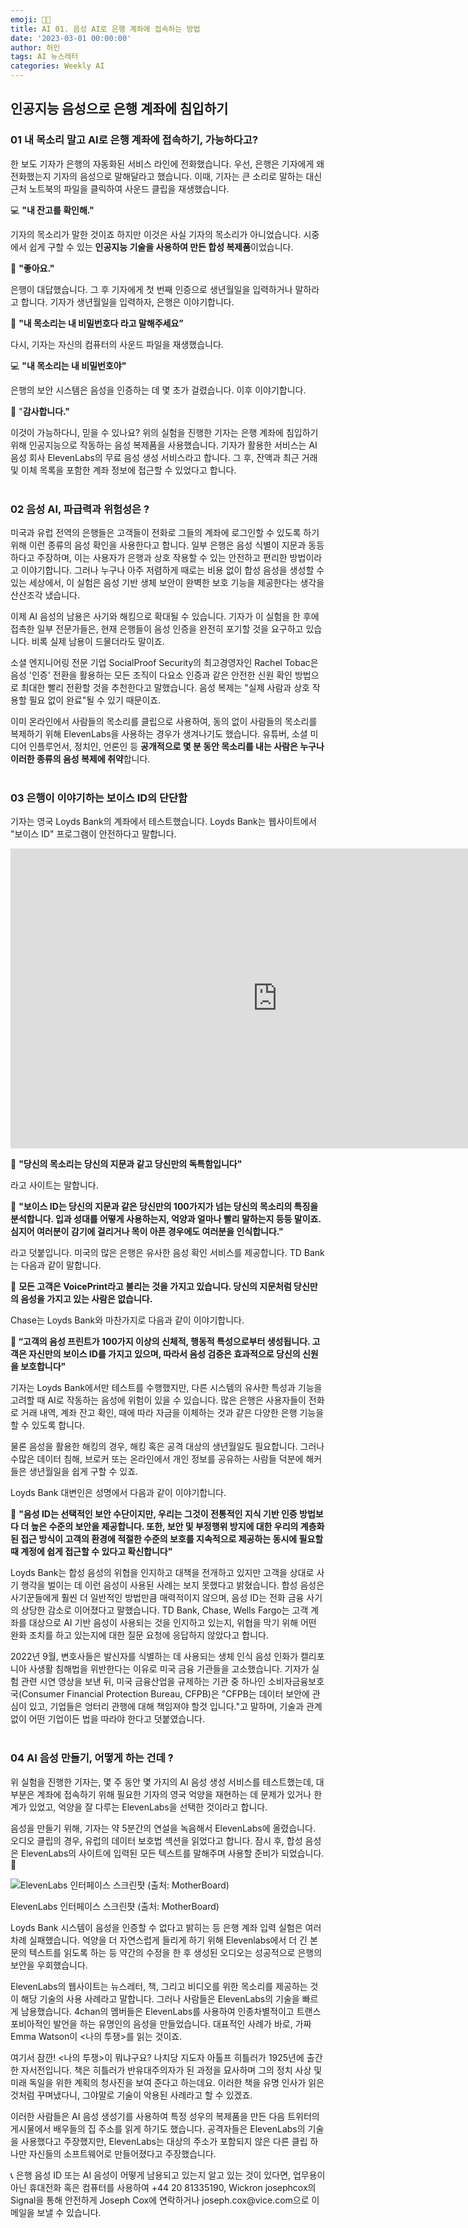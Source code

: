 ```yaml
---
emoji: 👨🏻‍
title: AI 01. 음성 AI로 은행 계좌에 접속하는 방법
date: '2023-03-01 00:00:00'
author: 허인
tags: AI 뉴스레터
categories: Weekly AI
---
```


## 인공지능 음성으로 은행 계좌에 침입하기

### 01 내 목소리 말고 AI로 은행 계좌에 접속하기, 가능하다고?

한  보도 기자가 은행의 자동화된 서비스 라인에 전화했습니다. 우선, 은행은 기자에게 왜 전화했는지 기자의 음성으로 말해달라고 했습니다. 이때, 기자는 큰 소리로 말하는 대신 근처 노트북의 파일을 클릭하여 사운드 클립을 재생했습니다. 

💻 **"내 잔고를 확인해."** 

기자의 목소리가 말한 것이죠 하지만 이것은 사실 기자의 목소리가 아니었습니다. 시중에서 쉽게 구할 수 있는 **인공지능 기술을 사용하여 만든 합성 복제품**이었습니다.

🏦 **"좋아요."** 

은행이 대답했습니다. 그 후 기자에게 첫 번째 인증으로 생년월일을 입력하거나 말하라고 합니다. 기자가 생년월일을 입력하자, 은행은 이야기합니다. 

🏦 **"내 목소리는 내 비밀번호다 라고 말해주세요”**

다시, 기자는 자신의 컴퓨터의 사운드 파일을 재생했습니다. 

💻 **"내 목소리는 내 비밀번호야"**

은행의 보안 시스템은 음성을 인증하는 데 몇 초가 걸렸습니다. 이후 이야기합니다.

🏦 "**감사합니다."**

이것이 가능하다니, 믿을 수 있나요? 위의 실험을 진행한 기자는 은행 계좌에 침입하기 위해 인공지능으로 작동하는 음성 복제품을 사용했습니다. 기자가 활용한 서비스는 AI 음성 회사 ElevenLabs의 무료 음성 생성 서비스라고 합니다. 그 후, 잔액과 최근 거래 및 이체 목록을 포함한 계좌 정보에 접근할 수 있었다고 합니다.<br><br>

### 02 음성 AI, 파급력과 위험성은 ?

미국과 유럽 전역의 은행들은 고객들이 전화로 그들의 계좌에 로그인할 수 있도록 하기 위해 이런 종류의 음성 확인을 사용한다고 합니다. 일부 은행은 음성 식별이 지문과 동등하다고 주장하며, 이는 사용자가 은행과 상호 작용할 수 있는 안전하고 편리한 방법이라고 이야기합니다. 그러나 누구나 아주 저렴하게 때로는 비용 없이 합성 음성을 생성할 수 있는 세상에서, 이 실험은 음성 기반 생체 보안이 완벽한 보호 기능을 제공한다는 생각을 산산조각 냈습니다.<br>

이제 AI 음성의 남용은 사기와 해킹으로 확대될 수 있습니다. 기자가 이 실험을 한 후에 접촉한 일부 전문가들은, 현재 은행들이 음성 인증을 완전히 포기할 것을 요구하고 있습니다. 비록 실제 남용이 드물더라도 말이죠.<br>

소셜 엔지니어링 전문 기업 SocialProof Security의 최고경영자인 Rachel Tobac은 음성 '인증' 전환을 활용하는 모든 조직이 다요소 인증과 같은 안전한 신원 확인 방법으로 최대한 빨리 전환할 것을 추천한다고 말했습니다. 음성 복제는 "실제 사람과 상호 작용할 필요 없이 완료"될 수 있기 때문이죠.<br>

이미 온라인에서 사람들의 목소리를 클립으로 사용하여, 동의 없이 사람들의 목소리를 복제하기 위해 ElevenLabs을 사용하는 경우가 생겨나기도 했습니다. 유튜버, 소셜 미디어 인플루언서, 정치인, 언론인 등 **공개적으로 몇 분 동안 목소리를 내는 사람은 누구나 이러한 종류의 음성 복제에 취약**합니다.<br><br>

### 03 은행이 이야기하는 보이스 ID의 단단함

기자는 영국 Loyds Bank의 계좌에서 테스트했습니다. Loyds Bank는 웹사이트에서 "보이스 ID" 프로그램이 안전하다고 말합니다.<br>

<iframe width="853" height="480" src="https://www.youtube.com/embed/kqYSIU70N68" title="Lloyds Bank logged into using AI voice" frameborder="0" allow="accelerometer; autoplay; clipboard-write; encrypted-media; gyroscope; picture-in-picture; web-share" allowfullscreen></iframe>

🏦 **"당신의 목소리는 당신의 지문과 같고 당신만의 독특함입니다"**

라고 사이트는 말합니다. 

🏦 **"보이스 ID는 당신의 지문과 같은 당신만의 100가지가 넘는 당신의 목소리의 특징을 분석합니다. 입과 성대를 어떻게 사용하는지, 억양과 얼마나 빨리 말하는지 등등 말이죠. 심지어 여러분이 감기에 걸리거나 목이 아픈 경우에도 여러분을 인식합니다."**

라고 덧붙입니다. 미국의 많은 은행은 유사한 음성 확인 서비스를 제공합니다. TD Bank는 다음과 같이 말합니다.

🏦 **모든 고객은 VoicePrint라고 불리는 것을 가지고 있습니다. 당신의 지문처럼 당신만의 음성을 가지고 있는 사람은 없습니다.**

Chase는 Loyds Bank와 마찬가지로 다음과 같이 이야기합니다.

**🏦 “고객의 음성 프린트가 100가지 이상의 신체적, 행동적 특성으로부터 생성됩니다. 고객은 자신만의 보이스 ID를 가지고 있으며, 따라서 음성 검증은 효과적으로 당신의 신원을 보호합니다"**

기자는 Loyds Bank에서만 테스트를 수행했지만, 다른 시스템의 유사한 특성과 기능을 고려할 때 AI로 작동하는 음성에 위험이 있을 수 있습니다. 많은 은행은 사용자들이 전화로 거래 내역, 계좌 잔고 확인, 때에 따라 자금을 이체하는 것과 같은 다양한 은행 기능을 할 수 있도록 합니다.<br>

물론 음성을 활용한 해킹의 경우, 해킹 혹은 공격 대상의 생년월일도 필요합니다. 그러나 수많은 데이터 침해, 브로커 또는 온라인에서 개인 정보를 공유하는 사람들 덕분에 해커들은 생년월일을 쉽게 구할 수 있죠.

Loyds Bank 대변인은 성명에서 다음과 같이 이야기합니다.<br>

🏦 **"음성 ID는 선택적인 보안 수단이지만, 우리는 그것이 전통적인 지식 기반 인증 방법보다 더 높은 수준의 보안을 제공합니다. 또한, 보안 및 부정행위 방지에 대한 우리의 계층화된 접근 방식이 고객의 환경에 적절한 수준의 보호를 지속적으로 제공하는 동시에 필요할 때 계정에 쉽게 접근할 수 있다고 확신합니다"**

Loyds Bank는 합성 음성의 위협을 인지하고 대책을 전개하고 있지만 고객을 상대로 사기 행각을 벌이는 데 이런 음성이 사용된 사례는 보지 못했다고 밝혔습니다. 합성 음성은 사기꾼들에게 훨씬 더 일반적인 방법만큼 매력적이지 않으며, 음성 ID는 전화 금융 사기의 상당한 감소로 이어졌다고 말했습니다. TD Bank, Chase, Wells Fargo는 고객 계좌를 대상으로 AI 기반 음성이 사용되는 것을 인지하고 있는지, 위협을 막기 위해 어떤 완화 조치를 하고 있는지에 대한 질문 요청에 응답하지 않았다고 합니다. <br>

2022년 9월, 변호사들은 발신자를 식별하는 데 사용되는 생체 인식 음성 인화가 캘리포니아 사생활 침해법을 위반한다는 이유로 미국 금융 기관들을 고소했습니다. 기자가 실험 관련 시연 영상을 보낸 뒤, 미국 금융산업을 규제하는 기관 중 하나인 소비자금융보호국(Consumer Financial Protection Bureau, CFPB)은 "CFPB는 데이터 보안에 관심이 있고, 기업들은 엉터리 관행에 대해 책임져야 할것 입니다."고 말하며, 기술과 관계없이 어떤 기업이든 법을 따라야 한다고 덧붙였습니다.<br><br>

### 04 AI 음성 만들기, 어떻게 하는 건데 ?

위 실험을 진행한 기자는, 몇 주 동안 몇 가지의 AI 음성 생성 서비스를 테스트했는데, 대부분은 계좌에 접속하기 위해 필요한 기자의 영국 억양을 재현하는 데 문제가 있거나 한계가 있었고, 억양을 잘 다루는 ElevenLabs을 선택한 것이라고 합니다. <br>

음성을 만들기 위해, 기자는 약 5분간의 연설을 녹음해서 ElevenLabs에 올렸습니다. 오디오 클립의 경우, 유럽의 데이터 보호법 섹션을 읽었다고 합니다. 잠시 후, 합성 음성은 ElevenLabs의 사이트에 입력된 모든 텍스트를 말해주며 사용할 준비가 되었습니다. 🚗<br>

![ElevenLabs 인터페이스 스크린퍗 (출처: MotherBoard)](https://s3-us-west-2.amazonaws.com/secure.notion-static.com/56787fa0-f80c-4857-b354-d84aa4024728/Untitled.png)

ElevenLabs 인터페이스 스크린퍗 (출처: MotherBoard)

Loyds Bank 시스템이 음성을 인증할 수 없다고 밝히는 등 은행 계좌 입력 실험은 여러 차례 실패했습니다. 억양을 더 자연스럽게 들리게 하기 위해 Elevenlabs에서 더 긴 본문의 텍스트를 읽도록 하는 등 약간의 수정을 한 후 생성된 오디오는 성공적으로 은행의 보안을 우회했습니다.<br>

ElevenLabs의 웹사이트는 뉴스레터, 책, 그리고 비디오를 위한 목소리를 제공하는 것이 해당 기술의 사용 사례라고 말합니다. 그러나 사람들은 ElevenLabs의 기술을 빠르게 남용했습니다. 4chan의 멤버들은 ElevenLabs를 사용하여 인종차별적이고 트랜스포비아적인 발언을 하는 유명인의 음성을 만들었습니다. 대표적인 사례가 바로, 가짜 Emma Watson이 <나의 투쟁>를 읽는 것이죠. <br>

여기서 잠깐! <나의 투쟁>이 뭐냐구요? 나치당 지도자 아톨프 히틀러가 1925년에 출간한 자서전입니다. 책은 히틀러가 반유대주의자가 된 과정을 묘사하며 그의 정치 사상 및 미래 독일을 위한 계획의 청사진을 보여 준다고 하는데요. 이러한 책을 유명 인사가 읽은 것처럼 꾸며냈다니, 그야말로 기술이 악용된 사례라고 할 수 있겠죠.<br>

이러한 사람들은 AI 음성 생성기를 사용하여 특정 성우의 복제품을 만든 다음 트위터의 게시물에서 배우들의 집 주소를 읽게 하기도 했습니다. 공격자들은 ElevenLabs의 기술을 사용했다고 주장했지만, ElevenLabs는 대상의 주소가 포함되지 않은 다른 클립 하나만 자신들의 소프트웨어로 만들어졌다고 주장했습니다.<br>

<aside>
📞 은행 음성 ID 또는 AI 음성이 어떻게 남용되고 있는지 알고 있는 것이 있다면, 
업무용이 아닌 휴대전화 혹은 컴퓨터를 사용하여 +44 20 81335190, Wickron josephcox의 Signal을 통해 안전하게 Joseph Cox에 연락하거나 joseph.cox@vice.com으로 이메일을 보낼 수 있습니다.

</aside>
